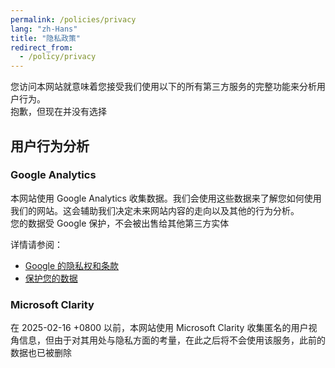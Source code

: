 ```yaml
---
permalink: /policies/privacy
lang: "zh-Hans"
title: "隐私政策"
redirect_from:
  - /policy/privacy
---
```


您访问本网站就意味着您接受我们使用以下的所有第三方服务的完整功能来分析用户行为。\
抱歉，但现在并没有选择

## 用户行为分析

### Google Analytics

本网站使用 Google Analytics 收集数据。我们会使用这些数据来了解您如何使用我们的网站。这会辅助我们决定未来网站内容的走向以及其他的行为分析。\
您的数据受 Google 保护，不会被出售给其他第三方实体

详情请参阅：

- [Google 的隐私权和条款](https://www.google.com/policies/privacy/partners/)
- [保护您的数据](https://support.google.com/analytics/answer/6004245)

### Microsoft Clarity

在 2025-02-16 +0800 以前，本网站使用 Microsoft Clarity 收集匿名的用户视角信息，但由于对其用处与隐私方面的考量，在此之后将不会使用该服务，此前的数据也已被删除
